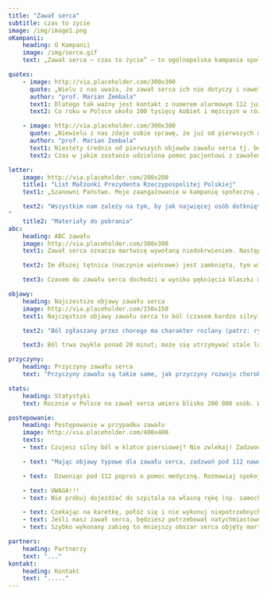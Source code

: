 ```yaml
---
title: "Zawał serca"
subtitle: czas to zycie
image: /img/image1.png
oKampanii:
    heading: O Kampanii
    image: /img/serce.gif
    text: „Zawał serca – czas to życie” – to ogólnopolska kampania społeczna, której organizatorem są Śląskie Centrum Chorób Serca w Zabrzu oraz Fundacja Śląskiego Centrum Chorób Serca w Zabrzu. Celem kampanii jest edukacja dotycząca właściwego postępowania w przypadku pierwszych oznak zawału serca, bo chociaż polscy lekarze potrafią skutecznie leczyć zawał, to wciąż prawie co trzeci pacjent umiera tylko dlatego, że zwleka z zadzwonieniem po karetkę. Późna reakcja na zwał znacząco wypływa także na jakość życia pacjenta po zawale. Honorowy patronat nad Kampanią „Zawał serca-czas to życie” objęła Małżonka Prezydenta Rzeczypospolitej Polskiej Agata Kornhauser-Duda zaś Minister Zdrowia objął patronat merytoryczny nad kampanią. Partnerem strategicznym jest Philips.

quotes:
    - image: http://via.placeholder.com/300x300
      quote: „Wielu z nas uważa, że zawał serca ich nie dotyczy i nawet gdy objawy wskazują na początek zawału, zwlekają z reakcją tak długo jak to tylko możliwe. Czasem kilka, kilkanaście, a czasem nawet kilkadziesiąt godzin. Tymczasem w przypadku zawału serca reakcja musi być natychmiastowa, bo im szybciej chory trafi w ręce specjalistów, tym większe są jego szanse na przeżycie, a także na normalne życie po zawale.
      author: "prof. Marian Zembala"
      text1: Dlatego tak ważny jest kontakt z numerem alarmowym 112 już w momencie, gdy zaobserwujemy u siebie lub u kogoś w najbliższym otoczeniu objawy zawału serca i wezwanie karetki pogotowia. To najskuteczniejszy środek ratujący serce!
      text2: Co roku w Polsce około 100 tysięcy kobiet i mężczyzn w różnym wieku, dostaje zawału serca. Polscy lekarze potrafią skutecznie leczyć zawał, jednak co trzecia z tych osób umiera, bo zbyt późno zadzwoniła po karetkę.

    - image: http://via.placeholder.com/300x300
      quote: „Niewielu z nas zdaje sobie sprawę, że już od pierwszych minut zawału w sercu powstają nieodwracalne zmiany, które postępują z upływem czasu. Będą one mieć znaczący wpływ na jakość życia chorego po zawale.”
      author: "prof. Marian Zembala"
      text1: Niestety średnio od pierwszych objawów zawału serca tj. bólu w klatce piersiowej, do udzielenia pacjentowi pierwszej pomocy mijają w Polsce około 2 i pół godziny.
      text2: Czas w jakim zostanie udzielona pomoc pacjentowi z zawałem serca – zależy także od Ciebie! Dlatego jeśli czujesz ból w klatce piersiiowej? Nie zwlekaj! Zadzwoń pod 112 i wezwij pogotowie!

letter:
    image: http://via.placeholder.com/200x200
    title1: "List Małżonki Prezydenta Rzeczypospolitej Polskiej"
    text1: „Szanowni Państwo. Moje zaangażowanie w kampanię społeczną „Zawał serca – czas to życie” było decyzją świadomą, płynącą z przekonania, że należy głośno mówić o chorobach układu krążenia, chorobach pozostających nadal główną przyczyną umieralności w Polsce. Śląskie Centrum Chorób Serca w Zabrzu ma w swojej długiej historii wiele udanych operacji i zabiegów ratujących życie. Dlatego warto wsłuchiwać się w głos pracujących tam specjalistów, kiedy mówią o potrzebie edukacji społecznej w zakresie objawów zawału serca i czynników ryzyka jego wystąpienia, a także metod leczenia i stosowania profilaktyki zawałowej.

    text2: "Wszystkim nam zależy na tym, by jak najwięcej osób dotkniętych schorzeniami sercowo-naczyniowymi, a przede wszystkim zawałem serca, otrzymało na czas skuteczną pomoc. W związku z tym odczuwamy potrzebę podejmowania inicjatyw promujących zachowania, które skracają czas oczekiwania na udzielenie tej pomocy. Uczmy się więc stale, jak rozpoznawać niepokojące symptomy. Poznajmy podstawowe czynności, które możemy sami wykonać, by uratować komuś życie przed przybyciem pomocy medycznej. Naprawdę bardzo dużo zależy od nas samych, naszej odpowiedzialności, a przede wszystkim wiedzy i szybkiego działania. Pamiętajmy, że serce mamy tylko jedno. Dbajmy o nie. Namawiajmy też innych do prowadzenia zdrowego trybu życia i poddawania się okresowym badaniom kardiologicznym. Gorąco państwa do tego namawiam”. 
"
    title2: "Materiały do pobrania"
abc:
    heading: ABC zawału
    image: http://via.placeholder.com/300x300
    text1: Zawał serca oznacza martwicę wywołaną niedokrwieniem. Następuje on w momencie zamknięcia naczynia krwionośnego w sercu, co zwykle jest skutkiem pęknięcia blaszki miażdżycowej w naczyniu wieńcowym, czyli naczyniu doprowadzającym krew do serca. W związku brakiem dopływ krwi, a tym samym tlenu do mięśnia sercowego, obumiera odcięty fragmen serca.

    text2: Im dłużej tętnica (naczynie wieńcowe) jest zamknięta, tym większy obszar serca umiera. Szybkie rozpoczęcie leczenia mającego na celu otwarcie tętnicy zwiększa szansę na uratowanie mięśnia sercowego. Ilość czasu na interwencję jest jednak ograniczony. Zwykle po 3–6 godzinach umiera cały obszar mięśnia sercowego zaopatrywany przez zamkniętą tętnicę wieńcową i wówczas zmiany te są nieodwracalne, nawet przy zastosowaniu nowoczesnych metod leczenia.

    text3: Czasem do zawału serca dochodzi w wyniku pęknięcia blaszki miażdżycowej. Zdarza się, że rosnąca przez długi czas blaszka miażdżycowa, doprowadza do dużego zwężenia naczynia, co znacznie ogranicza dopływ krwi do fragmentu serca, a tym samym zaopatrywania w tlen.

objawy:
    heading: Najczestsze objawy zawału serca
    image: http://via.placeholder.com/150x150
    text1: Najczęstsze objawy zawału serca to ból (czasem bardzo silny), pieczenie lub ucisk za mostkiem. Występują one u większości chorych z zawałem.

    text2: "Ból zgłaszany przez chorego ma charakter rozlany (patrz: ryc. 3.), a nie punktowy, tzn. nie można wskazać miejsca bólu jednym palcem. Dlatego pacjent z zawałem serca zazwyczaj wskazuje miejsce bólu, przykładając całą pięść do mostka."

    text3: Ból trwa zwykle ponad 20 minut; może się utrzymywać stale lub wielokrotnie ustępować i nawracać. U osób w starszym wieku lub chorujących na cukrzycę ból w trakcie zawału może być mniej charakterystyczny albo (rzadko) nie występuje wcale. Wówczas zawał objawia się np. w postaci zasłabnięcia lub duszności.

przyczyny:
    heading: Przyczyny zawału serca
    text: "Przyczyny zawału są takie same, jak przyczyny rozwoju choroby wieńcowej. Określane są one czynnikami ryzyka miażdżycy lub czynnikami ryzyka chorób sercowo-naczyniowych (zobacz: Czynniki ryzyka choroby wieńcowej)"

stats:
    heading: Statystyki
    text: Rocznie w Polsce na zawał serca umiera blisko 200 000 osób. Według Głównego Urzędu Statystycznego z 2009 roku zawału serca doświadczyło kiedykolwiek w swoim życiu 3,3% Polaków, w tym 4,1% mężczyzn i 2,5% kobiet. Ryzyko wystąpienia zawału zwiększa się znacznie z wiekiem, np. zawał serca przebyło w przeszłości aż 14% osób w wieku 70–79 lat.

postepowanie:
    heading: Postępowanie w przypadku zawału
    image: http://via.placeholder.com/400x400
    texts:
    - text: Czujesz silny ból w klatce piersiowej? Nie zwlekaj! Zadzwoń pod 112 i wezwij pogotowie!

    - text: "Mając objawy typowe dla zawału serca, zadzwoń pod 112 nawet wówczas, gdy nie jesteś pewien, czy to zawał. Czas rozpoczęcia leczenia ma kluczowe znaczenie, a każda minuta wahania zwiększa ryzyko zgonu lub poważnych konsekwencji zdrowotnych. Pamiętaj: Każde 10 minut opóźnienia interwencji lekarza w przypadku zawału zabiera bezpowrotnie twoje zdrowie i życie!"

    - text:  Dzwoniąc pod 112 poproś o pomoc medyczną. Rozmawiaj spokojnie, a gdy sprawia Ci to trudność, poproś o pomoc osobę z twojego otoczenia. Jeśli nie masz telefonu, poproś o wezwanie pomocy kogoś z otoczenia. Podczas kontaktu z depozytorem odpowiadaj konkretnie na zadawane pytania. Podaj dokładny adres pod którym się znajdujesz i nie rozłączaj się przed końcem rozmowy.

    - text: UWAGA!!!
    - text: Nie próbuj dojeżdżać do szpitala na własną rękę (np. samochodem), nie szukaj pomocy u krewnych lub u lekarza rodzinnego, natychmiast zadzwoń pod 112 i wezwij karetkę. 

    - text: Czekając na karetkę, połóż się i nie wykonuj niepotrzebnych wysiłków. Jeśli mieszkasz w bloku lub na  trudno dostępnym terenie, poproś kogoś, aby pomógł ratownikom cię zlokalizować. Personel pogotowia ratunkowego jest przeszkolony w rozpoznawaniu objawów zawału serca. Karetka pogotowia zapewni ci szybki i bezpośredni dojazd do ośrodka, gdzie można rozpocząć leczenie.
    - text: Jeśli masz zawał serca, będziesz potrzebował natychmiastowego leczenia – udrożnienia zatkanej tętnicy i przywrócenia dopływu krwi do serca. Takie postępowanie zatrzyma proces obumierania komórek mięśnia sercowego.
    - text: Szybko wykonany zabieg to mniejszy obszar serca objęty martwicą (tzw. blizna pozawałowa) i mniejsze ryzyko zgonu lub rozwoju groźnych powikłań, takich jak niewydolność serca.

partners:
    heading: Partnerzy
    text: "..."
kontakt:
    heading: Kontakt
    text: "....."
---
```

